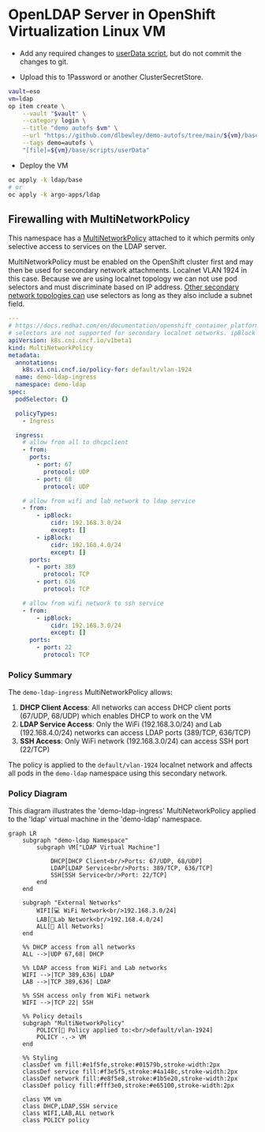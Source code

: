 # OpenLDAP Server in OpenShift Virtualization Linux VM

* Add any required changes to [userData script](base/scripts/userData), but do not commit the changes to git.

* Upload this to 1Password or another ClusterSecretStore.

```bash
vault=eso
vm=ldap
op item create \
    --vault "$vault" \
    --category login \
    --title "demo autofs $vm" \
    --url "https://github.com/dlbewley/demo-autofs/tree/main/${vm}/base/scripts" \
    --tags demo=autofs \
    "[file]=${vm}/base/scripts/userData"
```
* Deploy the VM

```bash
oc apply -k ldap/base
# or
oc apply -k argo-apps/ldap
```

## Firewalling with MultiNetworkPolicy

This namespace has a [MultiNetworkPolicy](multinetworkpolicy.yaml) attached to it which permits only selective access to services on the LDAP server.

MultiNetworkPolicy must be enabled on the OpenShift cluster first and may then be used for secondary network attachments. Localnet VLAN 1924 in this case. Because we are using localnet topology we can not use pod selectors and must discriminate based on IP address. [Other secondary network topologies can](https://docs.redhat.com/en/documentation/openshift_container_platform/4.19/html/multiple_networks/secondary-networks#compatibility-with-multi-network-policy_configuring-additional-network-ovnk) use selectors as long as they also include a subnet field.

```yaml
---
# https://docs.redhat.com/en/documentation/openshift_container_platform/4.19/html/virtualization/networking#virt-connecting-vm-to-secondary-udn
# selectors are not supported for secondary localnet networks. ipBlock must be used.
apiVersion: k8s.cni.cncf.io/v1beta1
kind: MultiNetworkPolicy
metadata:
  annotations:
    k8s.v1.cni.cncf.io/policy-for: default/vlan-1924
  name: demo-ldap-ingress
  namespace: demo-ldap
spec:
  podSelector: {}

  policyTypes:
    - Ingress

  ingress:
    # allow from all to dhcpclient
    - from:
      ports:
        - port: 67
          protocol: UDP
        - port: 68
          protocol: UDP

    # allow from wifi and lab network to ldap service
    - from:
        - ipBlock:
            cidr: 192.168.3.0/24
            except: []
        - ipBlock:
            cidr: 192.168.4.0/24
            except: []
      ports:
        - port: 389
          protocol: TCP
        - port: 636
          protocol: TCP

    # allow from wifi network to ssh service
    - from:
        - ipBlock:
            cidr: 192.168.3.0/24
            except: []
      ports:
        - port: 22
          protocol: TCP
```


### Policy Summary

The `demo-ldap-ingress` MultiNetworkPolicy allows:

1. **DHCP Client Access**: All networks can access DHCP client ports (67/UDP, 68/UDP) which enables DHCP to work on the VM
2. **LDAP Service Access**: Only the WiFi (192.168.3.0/24) and Lab (192.168.4.0/24) networks can access LDAP ports (389/TCP, 636/TCP)
3. **SSH Access**: Only WiFi network (192.168.3.0/24) can access SSH port (22/TCP)

The policy is applied to the `default/vlan-1924` localnet network and affects all pods in the `demo-ldap` namespace using this secondary network.

### Policy Diagram

This diagram illustrates the 'demo-ldap-ingress' MultiNetworkPolicy applied to the 'ldap' virtual machine in the 'demo-ldap' namespace.

```mermaid
graph LR
    subgraph "demo-ldap Namespace"
        subgraph VM["LDAP Virtual Machine"]

            DHCP[DHCP Client<br/>Ports: 67/UDP, 68/UDP]
            LDAP[LDAP Service<br/>Ports: 389/TCP, 636/TCP]
            SSH[SSH Service<br/>Port: 22/TCP]
        end
    end

    subgraph "External Networks"
        WIFI[💻 WiFi Network<br/>192.168.3.0/24]
        LAB[🔬Lab Network<br/>192.168.4.0/24]
        ALL[👬 All Networks]
    end

    %% DHCP access from all networks
    ALL -->|UDP 67,68| DHCP

    %% LDAP access from WiFi and Lab networks
    WIFI -->|TCP 389,636| LDAP
    LAB -->|TCP 389,636| LDAP

    %% SSH access only from WiFi network
    WIFI -->|TCP 22| SSH

    %% Policy details
    subgraph "MultiNetworkPolicy"
        POLICY[👮 Policy applied to:<br/>default/vlan-1924]
        POLICY -.-> VM
    end

    %% Styling
    classDef vm fill:#e1f5fe,stroke:#01579b,stroke-width:2px
    classDef service fill:#f3e5f5,stroke:#4a148c,stroke-width:2px
    classDef network fill:#e8f5e8,stroke:#1b5e20,stroke-width:2px
    classDef policy fill:#fff3e0,stroke:#e65100,stroke-width:2px

    class VM vm
    class DHCP,LDAP,SSH service
    class WIFI,LAB,ALL network
    class POLICY policy
```
